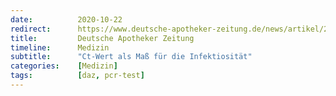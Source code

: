 ```yaml
---
date:          2020-10-22
redirect:      https://www.deutsche-apotheker-zeitung.de/news/artikel/2020/10/22/ct-wert-als-mass-fuer-die-infektiositaet
title:         Deutsche Apotheker Zeitung
timeline:      Medizin
subtitle:      "Ct-Wert als Maß für die Infektiosität"
categories:    [Medizin]
tags:          [daz, pcr-test]
---
```

